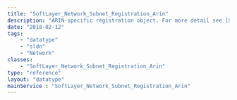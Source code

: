 ```yaml
---
title: "SoftLayer_Network_Subnet_Registration_Arin"
description: "ARIN-specific registration object. For more detail see [SoftLayer_Network_Subnet_Registration](/reference/datatypes/SoftLayer_Network_Subnet_Registration). "
date: "2018-02-12"
tags:
    - "datatype"
    - "sldn"
    - "Network"
classes:
    - "SoftLayer_Network_Subnet_Registration_Arin"
type: "reference"
layout: "datatype"
mainService : "SoftLayer_Network_Subnet_Registration_Arin"
---
```

